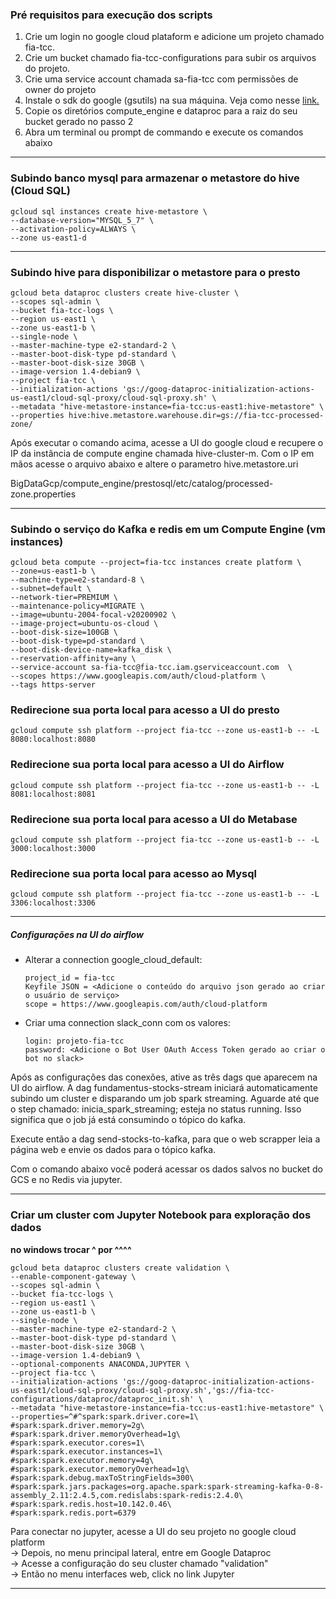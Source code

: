 ### Pré requisitos para execução dos scripts

1. Crie um login no google cloud plataform e adicione um projeto chamado fia-tcc.
2. Crie um bucket chamado fia-tcc-configurations para subir os arquivos do projeto.
3. Crie uma service account chamada sa-fia-tcc com permissões de owner do projeto
4. Instale o sdk do google (gsutils) na sua máquina. Veja como nesse [link.](https://cloud.google.com/storage/docs/gsutil_install) 
5. Copie os diretórios compute_engine e dataproc para a raiz do seu bucket gerado no passo 2
6. Abra um terminal ou prompt de commando e execute os comandos abaixo


************************************************************************************************************************
### Subindo banco mysql para armazenar o metastore do hive (Cloud SQL)
```
gcloud sql instances create hive-metastore \
--database-version="MYSQL_5_7" \
--activation-policy=ALWAYS \
--zone us-east1-d
```

************************************************************************************************************************
### Subindo hive para disponibilizar o metastore para o presto
```
gcloud beta dataproc clusters create hive-cluster \
--scopes sql-admin \
--bucket fia-tcc-logs \
--region us-east1 \
--zone us-east1-b \
--single-node \
--master-machine-type e2-standard-2 \
--master-boot-disk-type pd-standard \
--master-boot-disk-size 30GB \
--image-version 1.4-debian9 \
--project fia-tcc \
--initialization-actions 'gs://goog-dataproc-initialization-actions-us-east1/cloud-sql-proxy/cloud-sql-proxy.sh' \
--metadata "hive-metastore-instance=fia-tcc:us-east1:hive-metastore" \
--properties hive:hive.metastore.warehouse.dir=gs://fia-tcc-processed-zone/
```

Após executar o comando acima, acesse a UI do google cloud e recupere o IP da instância de compute engine chamada hive-cluster-m.
Com o IP em mãos acesse o arquivo abaixo e altere o parametro hive.metastore.uri

BigDataGcp/compute_engine/prestosql/etc/catalog/processed-zone.properties

************************************************************************************************************************
### Subindo o serviço do Kafka e redis em um Compute Engine (vm instances)
```
gcloud beta compute --project=fia-tcc instances create platform \
--zone=us-east1-b \
--machine-type=e2-standard-8 \
--subnet=default \
--network-tier=PREMIUM \
--maintenance-policy=MIGRATE \
--image=ubuntu-2004-focal-v20200902 \
--image-project=ubuntu-os-cloud \
--boot-disk-size=100GB \
--boot-disk-type=pd-standard \
--boot-disk-device-name=kafka_disk \
--reservation-affinity=any \
--service-account sa-fia-tcc@fia-tcc.iam.gserviceaccount.com  \
--scopes https://www.googleapis.com/auth/cloud-platform \
--tags https-server
```

### Redirecione sua porta local para acesso a UI do presto
```gcloud compute ssh platform --project fia-tcc --zone us-east1-b -- -L 8080:localhost:8080```

### Redirecione sua porta local para acesso a UI do Airflow
```gcloud compute ssh platform --project fia-tcc --zone us-east1-b -- -L 8081:localhost:8081```

### Redirecione sua porta local para acesso a UI do Metabase
```gcloud compute ssh platform --project fia-tcc --zone us-east1-b -- -L 3000:localhost:3000```

### Redirecione sua porta local para acesso ao Mysql
```gcloud compute ssh platform --project fia-tcc --zone us-east1-b -- -L 3306:localhost:3306```

************************************************************************************************************************
##### Configurações na UI do airflow

- Alterar a connection google_cloud_default:

    ```
  project_id = fia-tcc
  Keyfile JSON = <Adicione o conteúdo do arquivo json gerado ao criar o usuário de serviço>
  scope = https://www.googleapis.com/auth/cloud-platform
  ```

 - Criar uma connection slack_conn com os valores:
    ```
    login: projeto-fia-tcc
    password: <Adicione o Bot User OAuth Access Token gerado ao criar o bot no slack>
    ```
   
Após as configurações das conexões, ative as três dags que aparecem na UI do airflow.
A dag fundamentus-stocks-stream iniciará automaticamente subindo um cluster e disparando um job spark streaming.
Aguarde até que o step chamado: inicia_spark_streaming; esteja no status running. Isso significa que o job já está consumindo o tópico do kafka.

Execute então a dag send-stocks-to-kafka, para que o web scrapper leia a página web e envie os dados para o tópico kafka.  
  
Com o comando abaixo você poderá acessar os dados salvos no bucket do GCS e no Redis via jupyter.
************************************************************************************************************************
### Criar um cluster com Jupyter Notebook para exploração dos dados
__no windows trocar ^ por ^^^^__
```
gcloud beta dataproc clusters create validation \
--enable-component-gateway \
--scopes sql-admin \
--bucket fia-tcc-logs \
--region us-east1 \
--zone us-east1-b \
--single-node \
--master-machine-type e2-standard-2 \
--master-boot-disk-type pd-standard \
--master-boot-disk-size 30GB \
--image-version 1.4-debian9 \
--optional-components ANACONDA,JUPYTER \
--project fia-tcc \
--initialization-actions 'gs://goog-dataproc-initialization-actions-us-east1/cloud-sql-proxy/cloud-sql-proxy.sh','gs://fia-tcc-configurations/dataproc/dataproc_init.sh' \
--metadata "hive-metastore-instance=fia-tcc:us-east1:hive-metastore" \
--properties=^#^spark:spark.driver.core=1\
#spark:spark.driver.memory=2g\
#spark:spark.driver.memoryOverhead=1g\
#spark:spark.executor.cores=1\
#spark:spark.executor.instances=1\
#spark:spark.executor.memory=4g\
#spark:spark.executor.memoryOverhead=1g\
#spark:spark.debug.maxToStringFields=300\
#spark:spark.jars.packages=org.apache.spark:spark-streaming-kafka-0-8-assembly_2.11:2.4.5,com.redislabs:spark-redis:2.4.0\
#spark:spark.redis.host=10.142.0.46\
#spark:spark.redis.port=6379
```

Para conectar no jupyter, acesse a UI do seu projeto no google cloud platform  
 -> Depois, no menu principal lateral, entre em Google Dataproc  
 -> Acesse a configuração do seu cluster chamado "validation"  
 -> Então no menu interfaces web, click no link Jupyter  
 
************************************************************************************************************************